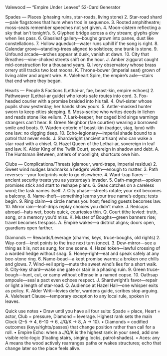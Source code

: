 Valewood — “Empire Under Leaves” 52-Card Generator

Spades — Places (phasing ruins, star-roads, living stone)
	2.	Star-road shard—pale flagstones that hum when trod in sequence.
	3.	Rooted amphitheatre; moss-seats remember speeches not yet given.
	4.	Moon-cistern reflecting a sky that isn’t tonight’s.
	5.	Glyphed bridge across a dry stream; glyphs glow when lies pass.
	6.	Glassleaf gallery—boughs grown into panes, dust like constellations.
	7.	Hollow aqueduct—water runs uphill if the song is right.
	8.	Calendar grove—standing-trees aligned to solstices; one trunk is stone.
	9.	Unfound arcade—arches appear at dusk, vanish at dawn.
	10.	City that Breathes—vine-choked streets shift on the hour.
J. Amber ziggurat caught mid-construction for a thousand years.
Q. Ivory observatory whose brass orrery still tracks two lost moons.
K. Throne-bower (imperial seat) grown of living alder and argent wire.
A. Valeheart Spire, the empire’s axle—stairs that end where they began.

Hearts — People & Factions (Lethai-ar, fae, beast-kin, empire echoes)
	2.	Pathweaver (Lethai-ar guide) who knots safe routes into cord.
	3.	Fox-headed courier with a promise braided into his tail.
	4.	Owl-sister whose pupils show yesterday; her hands show yours.
	5.	Antler-masked hunter sworn to keep cities sleeping.
	6.	Moss-scribe who writes deeds in lichen and reads stone like vellum.
	7.	Lark-keeper; her caged bird sings warnings strangers can’t hear.
	8.	Green Neighbor (fae courtier) wearing a borrowed smile and boots.
	9.	Warden-coterie of beast-kin (badger, stag, lynx) with one law: no digging deep.
	10.	Echo-legionary—imperial shade bound to a patrol that never ends.
J. Shardwright (ancient artisan) who can wake a star-road with a chisel.
Q. Hazel Queen of the Lethai-ar, sovereign in leaf and law.
K. Alder King of the Twilit Court, sovereign in shadow and debt.
A. The Huntsman Between, antlers of moonlight; shortcuts owe him.

Clubs — Complications/Threats (glamour, ward-traps, imperial residue)
	2.	Sweet wind nudges landmarks a hedge’s width—enough to matter.
	3.	Path reverses—your footprints vote to go elsewhere.
	4.	Ward-trap flares—ancient security treats you as yesterday’s invader.
	5.	Oath-magnet—spoken promises stick and start to reshape plans.
	6.	Geas catches on a careless word; the task names itself.
	7.	City phase—streets rotate; your exit becomes a balcony.
	8.	Name-theft—something learns your true name’s edges; tests begin.
	9.	Ring claim—a circle names you host; feeding guests becomes law.
	10.	Mirror rain—leaf-drips replay choices you didn’t make.
J. Redcaps abroad—hats wet, boots quick, courtesies thin.
Q. Court tithe levied: truth, song, or a memory you’d miss.
K. Muster of Boughs—green banners rise; travel becomes trespass.
A. Empire wakes—a district aligns; doors open, guardians open farther.

Diamonds — Rewards/Leverage (charms, keys, truce-boughs, old rights)
	2.	Way-cord—knot points to the true next turn (once).
	3.	Dew-mirror—see a thing as it is, not as sung, for one scene.
	4.	Hazel token—lawful crossing of a warded hedge without snag.
	5.	Honey-right—eat and speak safely at any bee-stone ring.
	6.	Name-bead—a kept promise warms; a broken one chills and glows.
	7.	Wind-veil sprig—mute the sweet wind’s lies for a short walk.
	8.	City-key shard—wake one gate or stair in a phasing ruin.
	9.	Green truce-bough—hunt, cut, or camp without offense in a named copse.
	10.	Oathsap ampoule—seal a pact even echoes respect.
J. Shardwright’s favor—repair or light a length of star-road.
Q. Audience at Hazel Hall—one whisper exits as policy.
K. Alder Writ—levies defer, wardens guide, scribes stop arguing.
A. Valeheart Clause—temporary exception to any local rule, spoken in leaves.

Quick use notes
	•	Draw until you have all four suits: Spade = place, Heart = actor, Club = pressure, Diamond = leverage. Highest rank sets the main Clock (2–5 → 4, 6–10 → 6, J/Q/K → 8, A → 10).
	•	Diamonds = codified outcomes (keys/rights/passes) that change position rather than call for a roll.
	•	Empire Echo: when a J/Q/K is the highest rank in your seed, add one visible relic-logic (floating stairs, singing locks, patrol-shades).
	•	Aces: any A means the wood actively rearranges paths or wakes structures; echo that change later so the place feels alive.
